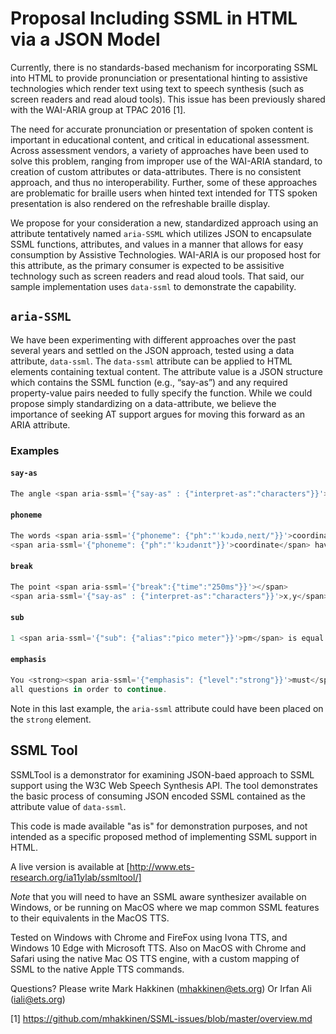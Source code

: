 # Proposal Including SSML in HTML via a JSON Model

Currently, there is no standards-based mechanism for incorporating SSML into HTML to provide pronunciation or presentational hinting to assistive technologies which render text using text to speech synthesis (such as screen readers and read aloud tools). This issue has been previously shared with the WAI-ARIA group at TPAC 2016 [1]. 

The need for accurate pronunciation or presentation of spoken content is important in educational content, and critical in educational assessment. Across assessment vendors, a variety of approaches have been used to solve this problem, ranging from improper use of the WAI-ARIA standard, to creation of custom attributes or data-attributes. There is no consistent approach, and thus no interoperability. Further, some of these approaches are problematic for braille users when hinted text intended for TTS spoken presentation is also rendered on the refreshable braille display. 

We propose for your consideration a new, standardized approach using an attribute tentatively named `aria-SSML` which utilizes JSON to encapsulate SSML functions, attributes, and values in a manner that allows for easy consumption by Assistive Technologies.  WAI-ARIA is our proposed host for this attribute, as the primary consumer is expected to be assisitive technology such as screen readers and read aloud tools.  That said, our sample implementation uses `data-ssml` to demonstrate the capability.

## `aria-SSML`

We have been experimenting with different approaches over the past several years and settled on the JSON approach, tested using a data attribute, `data-ssml`.  The `data-ssml` attribute can be applied to HTML elements containing textual content. The attribute value is a JSON structure which contains the SSML function (e.g., “say-as”) and any required property-value pairs needed to fully specify the function.  While we could propose simply standardizing on a data-attribute, we believe the importance of seeking AT support argues for moving this forward as an ARIA attribute.  

### Examples

#### `say-as`
```javascript
The angle <span aria-ssml='{"say-as" : {"interpret-as":"characters"}}'>CAB</span> is 30 degrees.
````
#### `phoneme`
```javascript
The words <span aria-ssml='{"phoneme": {"ph":"ˈkɔɹdəˌneɪt/"}}'>coordinate</span> and 
<span aria-ssml='{"phoneme": {"ph":"ˈkɔɹdənɪt"}}'>coordinate</span> have different meanings.
````  
#### `break`
````javascript
The point <span aria-ssml='{"break":{"time":"250ms"}}'></span>
<span aria-ssml='{"say-as" : {"interpret-as":"characters"}}'>x,y</span> is on the coordinate plane.
````
#### `sub`
````javascript
1 <span aria-ssml='{"sub": {"alias":"pico meter"}}'>pm</span> is equal to one trillionth of a meter.
````
#### `emphasis`
````javascript
You <strong><span aria-ssml='{"emphasis": {"level":"strong"}}'>must</span></strong> answer 
all questions in order to continue.
````
Note in this last example, the `aria-ssml` attribute could have been placed on the `strong` element.



## SSML Tool

SSMLTool is a demonstrator for examining JSON-baed approach to SSML support using the W3C Web Speech Synthesis API.  The tool demonstrates the basic process of consuming JSON encoded SSML contained as the attribute value of `data-ssml`. 

This code is made available "as is" for demonstration purposes, and not intended as a specific proposed method of implementing SSML support in HTML.

A live version is available at [http://www.ets-research.org/ia11ylab/ssmltool/]

*Note* that you will need to have an SSML aware synthesizer available on Windows, or be running on MacOS where we map common SSML features to their equivalents in the MacOS TTS.

Tested on Windows with Chrome and FireFox using Ivona TTS, and Windows 10 Edge with Microsoft TTS.  Also on MacOS with Chrome and Safari using the native Mac OS TTS engine, with a custom mapping of SSML to the native Apple TTS commands.


Questions? Please write Mark Hakkinen (mhakkinen@ets.org) Or Irfan Ali (iali@ets.org)


[1] https://github.com/mhakkinen/SSML-issues/blob/master/overview.md
